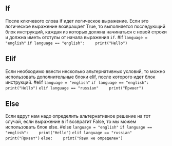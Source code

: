 ## If
После ключевого слова if идет логическое выражение. Если это логическое выражение возвращает True, то выполняется последующий блок инструкций, каждая из которых должна начинаться с новой строки и должна иметь отступы от начала выражения `if`. #if
`language = "english"`
`if language == "english":`
`    print("Hello")`
## Elif
Если необходимо ввести несколько альтернативных условий, то можно использовать дополнительные блоки elif, после которого идет блок инструкций. #elif
`language = "english"`
`if language == "english":`
`    print("Hello")`
`elif language == "russian"`
`    print("Привет")`
## Else
Если вдруг нам надо определить альтернативное решение на тот случай, если выражение в if возвратит False, то мы можем использовать блок else. #else
`language = "english"`
`if language == "english":`
`    print("Hello")`
`elif language == "russian"`
`    print("Привет")`
`else:`
`    print("Язык не определен")`
